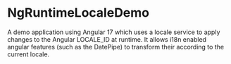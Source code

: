 # NgRuntimeLocaleDemo
A demo application using Angular 17 which uses a locale service to apply changes to the Angular LOCALE_ID at runtime.  It allows i18n enabled angular features (such as the DatePipe) to transform their according to the current locale.
